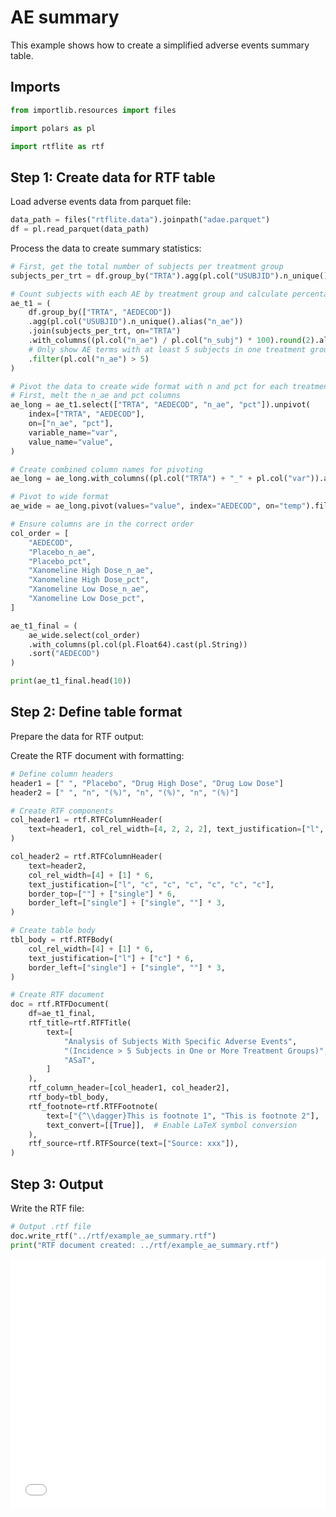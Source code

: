 # AE summary


<!-- `.md` and `.py` files are generated from the `.qmd` file. Please edit that file. -->

This example shows how to create a simplified adverse events summary
table.

## Imports

``` python
from importlib.resources import files

import polars as pl

import rtflite as rtf
```

## Step 1: Create data for RTF table

Load adverse events data from parquet file:

``` python
data_path = files("rtflite.data").joinpath("adae.parquet")
df = pl.read_parquet(data_path)
```

Process the data to create summary statistics:

``` python
# First, get the total number of subjects per treatment group
subjects_per_trt = df.group_by("TRTA").agg(pl.col("USUBJID").n_unique().alias("n_subj"))

# Count subjects with each AE by treatment group and calculate percentages
ae_t1 = (
    df.group_by(["TRTA", "AEDECOD"])
    .agg(pl.col("USUBJID").n_unique().alias("n_ae"))
    .join(subjects_per_trt, on="TRTA")
    .with_columns((pl.col("n_ae") / pl.col("n_subj") * 100).round(2).alias("pct"))
    # Only show AE terms with at least 5 subjects in one treatment group
    .filter(pl.col("n_ae") > 5)
)

# Pivot the data to create wide format with n and pct for each treatment
# First, melt the n_ae and pct columns
ae_long = ae_t1.select(["TRTA", "AEDECOD", "n_ae", "pct"]).unpivot(
    index=["TRTA", "AEDECOD"],
    on=["n_ae", "pct"],
    variable_name="var",
    value_name="value",
)

# Create combined column names for pivoting
ae_long = ae_long.with_columns((pl.col("TRTA") + "_" + pl.col("var")).alias("temp"))

# Pivot to wide format
ae_wide = ae_long.pivot(values="value", index="AEDECOD", on="temp").fill_null(0)

# Ensure columns are in the correct order
col_order = [
    "AEDECOD",
    "Placebo_n_ae",
    "Placebo_pct",
    "Xanomeline High Dose_n_ae",
    "Xanomeline High Dose_pct",
    "Xanomeline Low Dose_n_ae",
    "Xanomeline Low Dose_pct",
]

ae_t1_final = (
    ae_wide.select(col_order)
    .with_columns(pl.col(pl.Float64).cast(pl.String))
    .sort("AEDECOD")
)

print(ae_t1_final.head(10))
```

## Step 2: Define table format

Prepare the data for RTF output:

Create the RTF document with formatting:

``` python
# Define column headers
header1 = [" ", "Placebo", "Drug High Dose", "Drug Low Dose"]
header2 = [" ", "n", "(%)", "n", "(%)", "n", "(%)"]

# Create RTF components
col_header1 = rtf.RTFColumnHeader(
    text=header1, col_rel_width=[4, 2, 2, 2], text_justification=["l", "c", "c", "c"]
)

col_header2 = rtf.RTFColumnHeader(
    text=header2,
    col_rel_width=[4] + [1] * 6,
    text_justification=["l", "c", "c", "c", "c", "c", "c"],
    border_top=[""] + ["single"] * 6,
    border_left=["single"] + ["single", ""] * 3,
)

# Create table body
tbl_body = rtf.RTFBody(
    col_rel_width=[4] + [1] * 6,
    text_justification=["l"] + ["c"] * 6,
    border_left=["single"] + ["single", ""] * 3,
)

# Create RTF document
doc = rtf.RTFDocument(
    df=ae_t1_final,
    rtf_title=rtf.RTFTitle(
        text=[
            "Analysis of Subjects With Specific Adverse Events",
            "(Incidence > 5 Subjects in One or More Treatment Groups)",
            "ASaT",
        ]
    ),
    rtf_column_header=[col_header1, col_header2],
    rtf_body=tbl_body,
    rtf_footnote=rtf.RTFFootnote(
        text=["{^\\dagger}This is footnote 1", "This is footnote 2"],
        text_convert=[[True]],  # Enable LaTeX symbol conversion
    ),
    rtf_source=rtf.RTFSource(text=["Source: xxx"]),
)
```

## Step 3: Output

Write the RTF file:

``` python
# Output .rtf file
doc.write_rtf("../rtf/example_ae_summary.rtf")
print("RTF document created: ../rtf/example_ae_summary.rtf")
```

<embed src="../pdf/example_ae_summary.pdf" style="width:100%; height:400px" type="application/pdf">
